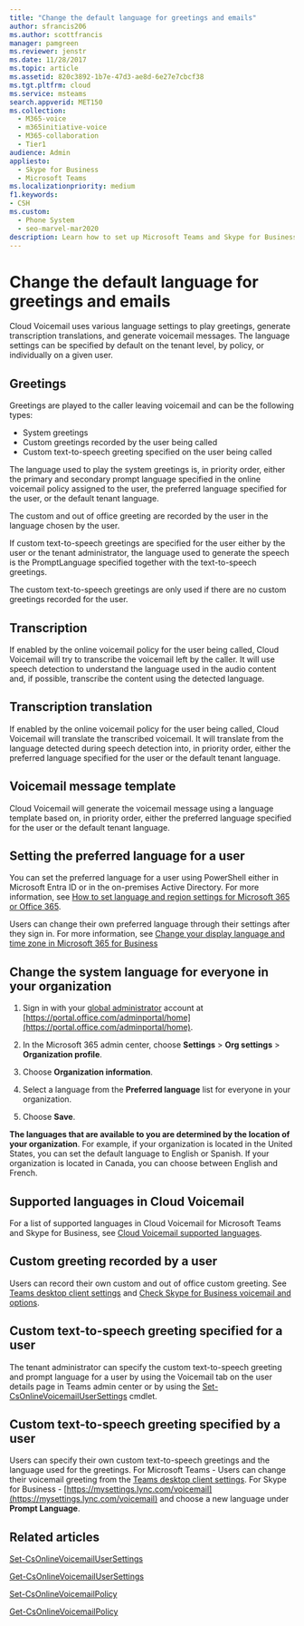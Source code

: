 ```yaml
---
title: "Change the default language for greetings and emails"
author: sfrancis206
ms.author: scottfrancis
manager: pamgreen
ms.reviewer: jenstr
ms.date: 11/28/2017
ms.topic: article
ms.assetid: 820c3892-1b7e-47d3-ae8d-6e27e7cbcf38
ms.tgt.pltfrm: cloud
ms.service: msteams
search.appverid: MET150
ms.collection: 
  - M365-voice
  - m365initiative-voice
  - M365-collaboration
  - Tier1
audience: Admin
appliesto: 
  - Skype for Business
  - Microsoft Teams
ms.localizationpriority: medium
f1.keywords:
- CSH
ms.custom: 
  - Phone System
  - seo-marvel-mar2020
description: Learn how to set up Microsoft Teams and Skype for Business to use another language for your organization's default voicemail greeting.
---
```


# Change the default language for greetings and emails

Cloud Voicemail uses various language settings to play greetings, generate transcription translations, and generate voicemail messages. The language settings can be
specified by default on the tenant level, by policy, or individually on a given user.

## Greetings
Greetings are played to the caller leaving voicemail and can be the following types:

- System greetings
- Custom greetings recorded by the user being called
- Custom text-to-speech greeting specified on the user being called

The language used to play the system greetings is, in priority order, either the primary and secondary prompt language specified in the online voicemail policy assigned
to the user, the preferred language specified for the user, or the default tenant language.

The custom and out of office greeting are recorded by the user in the language chosen by the user.

If custom text-to-speech greetings are specified for the user either by the user or the tenant administrator, the language used to generate the speech is the
PromptLanguage specified together with the text-to-speech greetings.

The custom text-to-speech greetings are only used if there are no custom greetings recorded for the user.

## Transcription
If enabled by the online voicemail policy for the user being called, Cloud Voicemail will try to transcribe the voicemail left by the caller. It will use speech detection
to understand the language used in the audio content and, if possible, transcribe the content using the detected language.

## Transcription translation
If enabled by the online voicemail policy for the user being called, Cloud Voicemail will translate the transcribed voicemail. It will translate from the language detected
during speech detection into, in priority order, either the preferred language specified for the user or the default tenant language.

## Voicemail message template
Cloud Voicemail will generate the voicemail message using a language template based on, in priority order, either the preferred language specified for the user or the
default tenant language.

## Setting the preferred language for a user
You can set the preferred language for a user using PowerShell either in Microsoft Entra ID or in the on-premises Active Directory. For more information, see [How to set language and region settings for Microsoft 365 or Office 365](/office365/troubleshoot/access-management/set-language-and-region).

Users can change their own preferred language through their settings after they sign in. For more information, see [Change your display language and time zone in Microsoft 365 for Business](https://support.office.com/article/change-your-display-language-and-time-zone-in-microsoft-365-for-business-6f238bff-5252-441e-b32b-655d5d85d15b?ui=en-US&rs=en-US&ad=US)

## Change the system language for everyone in your organization

1. Sign in with your [global administrator](https://support.office.com/article/da585eea-f576-4f55-a1e0-87090b6aaa9d) account at [https://portal.office.com/adminportal/home](https://portal.office.com/adminportal/home).

2. In the Microsoft 365 admin center, choose **Settings** > **Org settings** > **Organization profile**.

3. Choose **Organization information**.

4. Select a language from the **Preferred language** list for everyone in your organization.

5. Choose **Save**.

**The languages that are available to you are determined by the location of your organization**. For example, if your organization is located in the United States, you can set the default language to English or Spanish. If your organization is located in Canada, you can choose between English and French.

## Supported languages in Cloud Voicemail
For a list of supported languages in Cloud Voicemail for Microsoft Teams and Skype for Business, see [Cloud Voicemail supported languages](languages-for-voicemail-greetings-and-messages.md).
  

## Custom greeting recorded by a user
Users can record their own custom and out of office custom greeting. See  [Teams desktop client settings](https://support.office.com/article/manage-your-call-settings-in-teams-456cb611-3477-496f-b31a-6ab752a7595f) and [Check Skype for Business voicemail and options](https://support.office.com/article/2deea7f8-831f-4e85-a0d4-b34da55945a8).

## Custom text-to-speech greeting specified for a user
The tenant administrator can specify the custom text-to-speech greeting and prompt language for a user by using the Voicemail tab on the user details page in Teams admin center or by using the [Set-CsOnlineVoicemailUserSettings](/powershell/module/teams/set-csonlinevoicemailusersettings) cmdlet.

## Custom text-to-speech greeting specified by a user
Users can specify their own custom text-to-speech greetings and the language used for the greetings. For Microsoft Teams - Users can change their voicemail greeting from the [Teams desktop client settings](https://support.office.com/article/manage-your-call-settings-in-teams-456cb611-3477-496f-b31a-6ab752a7595f). For Skype for Business - [https://mysettings.lync.com/voicemail](https://mysettings.lync.com/voicemail) and choose a new language under **Prompt Language**. 


## Related articles

[Set-CsOnlineVoicemailUserSettings](/powershell/module/teams/set-csonlinevoicemailusersettings)

[Get-CsOnlineVoicemailUserSettings](/powershell/module/teams/get-csonlinevoicemailusersettings)

[Set-CsOnlineVoicemailPolicy](/powershell/module/teams/set-csonlinevoicemailpolicy)

[Get-CsOnlineVoicemailPolicy](/powershell/module/teams/get-csonlinevoicemailpolicy)
